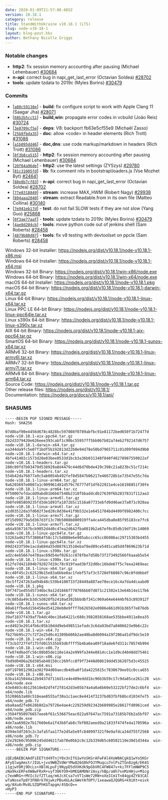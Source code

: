 ```yaml
---
date: 2020-01-09T21:57:08.665Z
version: 10.18.1
category: release
title: StandWithUkraine v10.18.1 (LTS)
slug: node-v10-18-1
layout: blog-post.hbs
author: Bethany Nicolle Griggs
---
```


### Notable changes

* **http2**: fix session memory accounting after pausing (Michael Lehenbauer) [#30684](https://github.com/nodejs/node/pull/30684)
* **n-api**: correct bug in napi_get_last_error (Octavian Soldea) [#28702](https://github.com/nodejs/node/pull/28702)
* **tools**: update tzdata to 2019c (Myles Borins) [#30479](https://github.com/nodejs/node/pull/30479)

### Commits

* [[`a80c59130e`](https://github.com/nodejs/node/commit/a80c59130e)] - **build**: fix configure script to work with Apple Clang 11 (Saagar Jha) [#28071](https://github.com/nodejs/node/pull/28071)
* [[`68b2b5cc51`](https://github.com/nodejs/node/commit/68b2b5cc51)] - **build,win**: propagate error codes in vcbuild (João Reis) [#30724](https://github.com/nodejs/node/pull/30724)
* [[`3e0709cf5e`](https://github.com/nodejs/node/commit/3e0709cf5e)] - **deps**: V8: backport fb63e5cf55e9 (Michaël Zasso)
* [[`25b8fbda35`](https://github.com/nodejs/node/commit/25b8fbda35)] - **doc**: allow \<code\> in header elements (Rich Trott) [#31086](https://github.com/nodejs/node/pull/31086)
* [[`a1b095dd46`](https://github.com/nodejs/node/commit/a1b095dd46)] - **doc,dns**: use code markup/markdown in headers (Rich Trott) [#31086](https://github.com/nodejs/node/pull/31086)
* [[`8f3b8ca515`](https://github.com/nodejs/node/commit/8f3b8ca515)] - **http2**: fix session memory accounting after pausing (Michael Lehenbauer) [#30684](https://github.com/nodejs/node/pull/30684)
* [[`20f64a96de`](https://github.com/nodejs/node/commit/20f64a96de)] - **http2**: use the latest settings (ZYSzys) [#29780](https://github.com/nodejs/node/pull/29780)
* [[`81c31005fd`](https://github.com/nodejs/node/commit/81c31005fd)] - **lib**: fix comment nits in bootstrap\loaders.js (Vse Mozhet Byt) [#24641](https://github.com/nodejs/node/pull/24641)
* [[`88e8b7cf83`](https://github.com/nodejs/node/commit/88e8b7cf83)] - **n-api**: correct bug in napi_get_last_error (Octavian Soldea) [#28702](https://github.com/nodejs/node/pull/28702)
* [[`77e0318849`](https://github.com/nodejs/node/commit/77e0318849)] - **stream**: increase MAX_HWM (Robert Nagy) [#29938](https://github.com/nodejs/node/pull/29938)
* [[`894aaa2040`](https://github.com/nodejs/node/commit/894aaa2040)] - **stream**: extract Readable.from in its own file (Matteo Collina) [#30140](https://github.com/nodejs/node/pull/30140)
* [[`7e941eb17d`](https://github.com/nodejs/node/commit/7e941eb17d)] - **test**: do not fail SLOW tests if they are not slow (Yang Guo) [#25868](https://github.com/nodejs/node/pull/25868)
* [[`0f3ae77aaf`](https://github.com/nodejs/node/commit/0f3ae77aaf)] - **tools**: update tzdata to 2019c (Myles Borins) [#30479](https://github.com/nodejs/node/pull/30479)
* [[`4ae8d204cb`](https://github.com/nodejs/node/commit/4ae8d204cb)] - **tools**: move python code out of jenkins shell (Sam Roberts) [#28458](https://github.com/nodejs/node/pull/28458)
* [[`4879b80d87`](https://github.com/nodejs/node/commit/4879b80d87)] - **tools**: fix v8 testing with devtoolset on ppcle (Sam Roberts) [#28458](https://github.com/nodejs/node/pull/28458)

Windows 32-bit Installer: https://nodejs.org/dist/v10.18.1/node-v10.18.1-x86.msi<br>
Windows 64-bit Installer: https://nodejs.org/dist/v10.18.1/node-v10.18.1-x64.msi<br>
Windows 32-bit Binary: https://nodejs.org/dist/v10.18.1/win-x86/node.exe<br>
Windows 64-bit Binary: https://nodejs.org/dist/v10.18.1/win-x64/node.exe<br>
macOS 64-bit Installer: https://nodejs.org/dist/v10.18.1/node-v10.18.1.pkg<br>
macOS 64-bit Binary: https://nodejs.org/dist/v10.18.1/node-v10.18.1-darwin-x64.tar.gz<br>
Linux 64-bit Binary: https://nodejs.org/dist/v10.18.1/node-v10.18.1-linux-x64.tar.xz<br>
Linux PPC LE 64-bit Binary: https://nodejs.org/dist/v10.18.1/node-v10.18.1-linux-ppc64le.tar.xz<br>
Linux s390x 64-bit Binary: https://nodejs.org/dist/v10.18.1/node-v10.18.1-linux-s390x.tar.xz<br>
AIX 64-bit Binary: https://nodejs.org/dist/v10.18.1/node-v10.18.1-aix-ppc64.tar.gz<br>
SmartOS 64-bit Binary: https://nodejs.org/dist/v10.18.1/node-v10.18.1-sunos-x64.tar.xz<br>
ARMv6 32-bit Binary: https://nodejs.org/dist/v10.18.1/node-v10.18.1-linux-armv6l.tar.xz<br>
ARMv7 32-bit Binary: https://nodejs.org/dist/v10.18.1/node-v10.18.1-linux-armv7l.tar.xz<br>
ARMv8 64-bit Binary: https://nodejs.org/dist/v10.18.1/node-v10.18.1-linux-arm64.tar.xz<br>
Source Code: https://nodejs.org/dist/v10.18.1/node-v10.18.1.tar.gz<br>
Other release files: https://nodejs.org/dist/v10.18.1/<br>
Documentation: https://nodejs.org/docs/v10.18.1/api/

### SHASUMS

```
-----BEGIN PGP SIGNED MESSAGE-----
Hash: SHA256

07d8baf00e4456d678c4828bc597808f0789abfbc91e81172bed650f1b72477d  node-v10.18.1-aix-ppc64.tar.gz
2b2d3379420e626eee393cabf1c90bc55957ff5bb067b82a74eb2f92147d6757  node-v10.18.1-darwin-x64.tar.gz
ea344da9fc5e07f1bdf5b192813d22b0e94d78e50bd7965711c01d99f094d9b0  node-v10.18.1-darwin-x64.tar.xz
4bfe41402c1573d20e03bee0533d1bcb3a36b031348f840f48278987550022af  node-v10.18.1-headers.tar.gz
280c09fd7b03479d538929a8d4479c44d6d70bde429c398c21a823bc51cf214c  node-v10.18.1-headers.tar.xz
554b42da76877a9c5ab0054b492fef0d5847b06217e466728b1e73547e55c7da  node-v10.18.1-linux-arm64.tar.gz
9a6203697e0087a1c909961481d579c76777df1df622921e4ce16198851f30fe  node-v10.18.1-linux-arm64.tar.xz
9f50007efdacdd9abd81b6b67548b2318fbbaddcdb27639f6b2837831f112aa3  node-v10.18.1-linux-armv6l.tar.gz
3b0fe9858b9235fd3de1893fa1872b5c1516a07733ebfd9d46ae37a071c920aa  node-v10.18.1-linux-armv6l.tar.xz
a1d03512da3fd602f3ed28c0d36e41f9b532e1e6451784bd4499f8982400c7cc  node-v10.18.1-linux-armv7l.tar.gz
df15d99279a5d367d3f13c70b5008b800919ffa4ca445dba0e85f95183ce7fc6  node-v10.18.1-linux-armv7l.tar.xz
a64a9367167bcb9052d4d0c47ea2d642fba0819b2a67ef0c85db19df19c14069  node-v10.18.1-linux-ppc64le.tar.gz
53263a462f5f38064f58c17c5d880e6e905abccc65cc0b986ac29715303bd455  node-v10.18.1-linux-ppc64le.tar.xz
09d2433f50e1acda684a55d887613510ebaf8ed89ce5481ca85d4f869623b71d  node-v10.18.1-linux-s390x.tar.gz
ad2c4e65667e470aac69d54ef0261cc878fbe7d58b73f273492566f6aaab5e54  node-v10.18.1-linux-s390x.tar.xz
812fe7d421894b792027d19c78c919faad3bf32d8bc16bde67f5c7eea2469eac  node-v10.18.1-linux-x64.tar.gz
8cc40f45c2c62529b15e83a6bbe0ac1febf57af3c5720df68067c96c0fddbbdf  node-v10.18.1-linux-x64.tar.xz
3bc5ff247263ad94b48c539b4100733f28449a887ae70ece16c4a7da4dcaabd0  node-v10.18.1.pkg
59f7471ed55d57346bc9a12d1666f770766bb07d871c21502e13e64b14e117b6  node-v10.18.1-sunos-x64.tar.gz
c9c885da49cb3dc5d020fb2410ad392bbbdbf341c969a64e6444bf63c893912f  node-v10.18.1-sunos-x64.tar.xz
80a61ffbe6d156458ed54120eb0e9fff7b626502e0986e861d91b365f7e876db  node-v10.18.1.tar.gz
39af1837f439af7b4dc40ec18a64221c688c3982858168ae535bbe4911e8ea35  node-v10.18.1.tar.xz
ecd4923e2014fb6c05b10ddd9eb498511efadc3c6da93bd7a0406623e9b6c22c  node-v10.18.1-win-x64.7z
fb27bb95c27c72f2e25d0c41309b606b2ae48ba0d6094a19f206ad1df9dc5e19  node-v10.18.1-win-x64.zip
ff3cb3727f4f175fd015535b93dbffff5b4ba6ea09f18ade6fd311c70574b994  node-v10.18.1-win-x86.7z
ffe874d6edfc56c88b85de118e14a2e999fa344e8814cc1e1d9cd4048dd75461  node-v10.18.1-win-x86.zip
fbd9d0406a26d385ab40150cc269fcc8f9f73448d08619dd45362075d3c45525  node-v10.18.1-x64.msi
a9f1970812902a302f04d09aecdb4dba0f1da4225815c7830679ee91c0cca655  node-v10.18.1-x86.msi
63ba1415044a12b9437d7116d1ce4e409eddd1bc96b3b59c17c9da85ce261c20  win-x64/node.exe
43e8403c4b125618e82df4f2f8142d3e05b74a4a0a6b60e53222bf27de2c6bf4  win-x64/node.lib
552086b3a80c518eae8555af30a1c1aec8e4414f3237bd03fbf68bcd1034fe75  win-x64/node_pdb.7z
eba8aad2fe8628b8d2a79726e4ae4c229259d92342b689985e28617fd8961ced  win-x64/node_pdb.zip
c3504f950976657eeebf61c536675eac022a97647ac7591a73185b76b2a5bf97  win-x86/node.exe
4de7aa6902e7b17660e6a1f43b8fab8c7bf082aeed9a21833f474fe4a170596a  win-x86/node.lib
0394e3df203c2c3afa5faa177e2d5a5e9fc840997321f0e9afdca24d755f2568  win-x86/node_pdb.7z
22e29260c95806245dd46217ab78e0bb2c8c12b339d65c60582110e38d1d344a  win-x86/node_pdb.zip
-----BEGIN PGP SIGNATURE-----

iQEzBAEBCAAdFiEETtd49TnjY0x3nIfG1wYoSKGrAFwFAl4XoW0ACgkQ1wYoSKGr
AFyQlwgAmstrJIUL+jvo9WBZVdWrYMwQ26G0kFOJYMuqcu7nlPsZTGn8zg6/EK4S
i1gjwYDRj9DcLs+XBlHLpuFj9NypD5dVXKdk9pGbVRC4FW847v+ki7FFlmNWP9C5
zNa9kxERFeXW8wFRxR+vyf306YO9+bMEQAMONr2Asy/hBp/a8h7soMzHHju+M1cg
c7eoWRG+rMVIc3zfZTlaq/m6JcXCsa7vVT1sWe72RN+oXeICm1Tn84qpdZY83CAl
wTaNoseTp8Y3FN0rk7HjwkzPBu4GLAcGWeYAfOPY/1xeawaQJQGRG+k9iKt+eivk
wg/AXuArMv8LSZQPhKGTapgm/4SQcQ==
=HyP3
-----END PGP SIGNATURE-----

```
